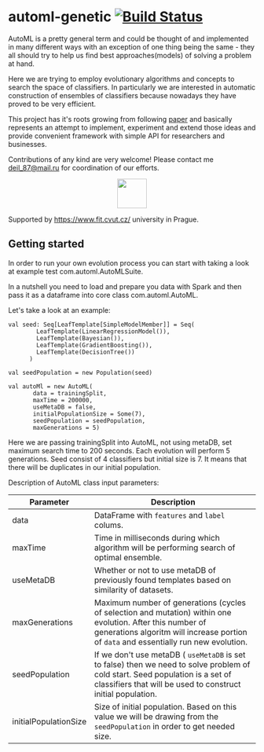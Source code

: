 # automl-genetic [![Build Status](https://travis-ci.org/deil87/automl-genetic.svg?branch=master)](https://travis-ci.org/deil87/automl-genetic)


AutoML is a pretty general term and could be thought of and implemented in many different ways with an exception of one thing being the same - they all should try to help us find best approaches(models) of solving a problem at hand.

Here we are trying to employ evolutionary algorithms and concepts to search the space of classifiers. In particularly we are interested in automatic construction of ensembles of classifiers because nowadays they have proved to be very efficient. 

This project has it's roots growing from following [paper](https://link.springer.com/article/10.1007/s10994-017-5682-0) and basically represents an attempt to implement, experiment and extend those ideas and provide convenient framework with simple API for researchers and businesses.

Contributions of any kind are very welcome! Please contact me deil_87@mail.ru for coordination of our efforts.

<p align="center">
<img src="https://www.fit.cvut.cz/sites/default/images/favicon.png" width="60" height="60" "></p>
                                                                                            
 Supported by https://www.fit.cvut.cz/ university in Prague. 
 
 ## Getting started
 
 In order to run your own evolution process you can start with taking a look at example test com.automl.AutoMLSuite.
 
 In a nutshell you need to load and prepare you data with Spark and then pass it as a dataframe into core class com.automl.AutoML.
 
 
 Let's take a look at an example:
 ```
 val seed: Seq[LeafTemplate[SimpleModelMember]] = Seq(
         LeafTemplate(LinearRegressionModel()),
         LeafTemplate(Bayesian()),
         LeafTemplate(GradientBoosting()),
         LeafTemplate(DecisionTree())
       )

 val seedPopulation = new Population(seed)

 val autoMl = new AutoML(
        data = trainingSplit,
        maxTime = 200000,
        useMetaDB = false,
        initialPopulationSize = Some(7),
        seedPopulation = seedPopulation,
        maxGenerations = 5)
```

Here we are passing trainingSplit into AutoML, not using metaDB, set maximum search time to 200 seconds. Each evolution will perform 5 generations. Seed consist of 4 classifiers but initial size is 7. It means that there will be duplicates in our initial population.

Description of AutoML class input parameters:

| Parameter | Description |
| --- | --- |
| data | DataFrame with `features` and `label` colums. |
| maxTime | Time in milliseconds during which algorithm will be performing search of optimal ensemble. |
| useMetaDB | Whether or not to use metaDB of previously found templates based on similarity of datasets. |
| maxGenerations | Maximum number of generations (cycles of selection and mutation) within one evolution. After this number of generations algoritm will increase portion of `data` and essentially run new evolution.|
| seedPopulation | If we don't use metaDB ( `useMetaDB` is set to false) then we need to solve problem of cold start. Seed population is a set of classifiers that will be used to construct initial population. |
| initialPopulationSize | Size of initial population. Based on this value we will be drawing from the `seedPopulation` in order to get needed size. |
